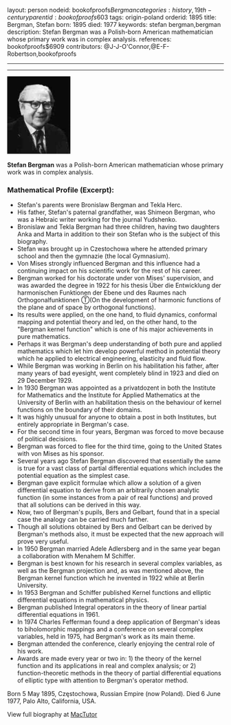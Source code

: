 layout: person
nodeid: bookofproofs$Bergman
categories: history,19th-century
parentid: bookofproofs$603
tags: origin-poland
orderid: 1895
title: Bergman, Stefan
born: 1895
died: 1977
keywords: stefan bergman,bergman
description: Stefan Bergman was a Polish-born American mathematician whose primary work was in complex analysis.
references: bookofproofs$6909
contributors: @J-J-O'Connor,@E-F-Robertson,bookofproofs

---



---

![Bergman.jpg](https://github.com/bookofproofs/bookofproofs.github.io/blob/main/_sources/_assets/images/portraits/Bergman.jpg?raw=true)

**Stefan Bergman** was a Polish-born American mathematician whose primary work was in complex analysis.

### Mathematical Profile (Excerpt):
* Stefan's parents were Bronislaw Bergman and Tekla Herc.
* His father, Stefan's paternal grandfather, was Shimeon Bergman, who was a Hebraic writer working for the journal Yudshenko.
* Bronislaw and Tekla Bergman had three children, having two daughters Anka and Marta in addition to their son Stefan who is the subject of this biography.
* Stefan was brought up in Czestochowa where he attended primary school and then the gymnazie (the local Gymnasium).
* Von Mises strongly influenced Bergman and this influence had a continuing impact on his scientific work for the rest of his career.
* Bergman worked for his doctorate under von Mises' supervision, and was awarded the degree in 1922 for his thesis Über die Entwicklung der harmonischen Funktionen der Ebene und des Raumes nach Orthogonalfunktionen Ⓣ(On the development of harmonic functions of the plane and of space by orthogonal functions).
* Its results were applied, on the one hand, to fluid dynamics, conformal mapping and potential theory and led, on the other hand, to the "Bergman kernel function" which is one of his major achievements in pure mathematics.
* Perhaps it was Bergman's deep understanding of both pure and applied mathematics which let him develop powerful method in potential theory which he applied to electrical engineering, elasticity and fluid flow.
* While Bergman was working in Berlin on his habilitation his father, after many years of bad eyesight, went completely blind in 1923 and died on 29 December 1929.
* In 1930 Bergman was appointed as a privatdozent in both the Institute for Mathematics and the Institute for Applied Mathematics at the University of Berlin with an habilitation thesis on the behaviour of kernel functions on the boundary of their domains.
* It was highly unusual for anyone to obtain a post in both Institutes, but entirely appropriate in Bergman's case.
* For the second time in four years, Bergman was forced to move because of political decisions.
* Bergman was forced to flee for the third time, going to the United States with von Mises as his sponsor.
* Several years ago Stefan Bergman discovered that essentially the same is true for a vast class of partial differential equations which includes the potential equation as the simplest case.
* Bergman gave explicit formulae which allow a solution of a given differential equation to derive from an arbitrarily chosen analytic function (in some instances from a pair of real functions) and proved that all solutions can be derived in this way.
* Now, two of Bergman's pupils, Bers and Gelbart, found that in a special case the analogy can be carried much farther.
* Though all solutions obtained by Bers and Gelbart can be derived by Bergman's methods also, it must be expected that the new approach will prove very useful.
* In 1950 Bergman married Adele Adlersberg and in the same year began a collaboration with Menahem M Schiffer.
* Bergman is best known for his research in several complex variables, as well as the Bergman projection and, as was mentioned above, the Bergman kernel function which he invented in 1922 while at Berlin University.
* In 1953 Bergman and Schiffer published Kernel functions and elliptic differential equations in mathematical physics.
* Bergman published Integral operators in the theory of linear partial differential equations in 1961.
* In 1974 Charles Fefferman found a deep application of Bergman's ideas to biholomorphic mappings and a conference on several complex variables, held in 1975, had Bergman's work as its main theme.
* Bergman attended the conference, clearly enjoying the central role of his work.
* Awards are made every year or two in: 1) the theory of the kernel function and its applications in real and complex analysis; or 2) function-theoretic methods in the theory of partial differential equations of elliptic type with attention to Bergman's operator method.

Born 5 May 1895, Częstochowa, Russian Empire (now Poland). Died 6 June 1977, Palo Alto, California, USA.

View full biography at [MacTutor](https://mathshistory.st-andrews.ac.uk/Biographies/Bergman/)
